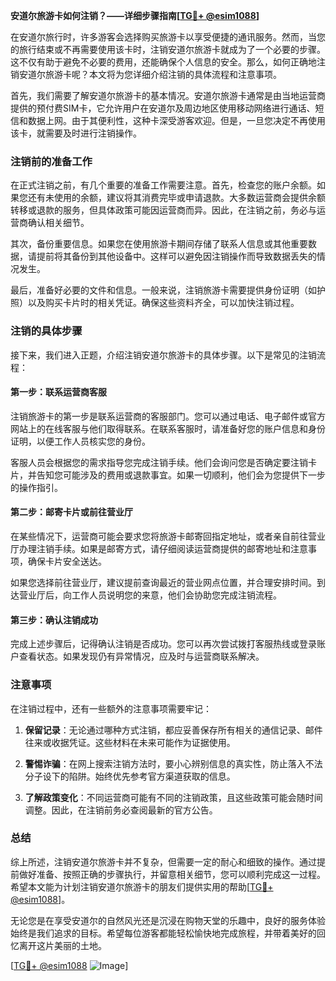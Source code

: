 **安道尔旅游卡如何注销？——详细步骤指南[[TG💪+ @esim1088](https://t.me/s/esim1088)]**

在安道尔旅行时，许多游客会选择购买旅游卡以享受便捷的通讯服务。然而，当您的旅行结束或不再需要使用该卡时，注销安道尔旅游卡就成为了一个必要的步骤。这不仅有助于避免不必要的费用，还能确保个人信息的安全。那么，如何正确地注销安道尔旅游卡呢？本文将为您详细介绍注销的具体流程和注意事项。

首先，我们需要了解安道尔旅游卡的基本情况。安道尔旅游卡通常是由当地运营商提供的预付费SIM卡，它允许用户在安道尔及周边地区使用移动网络进行通话、短信和数据上网。由于其便利性，这种卡深受游客欢迎。但是，一旦您决定不再使用该卡，就需要及时进行注销操作。

### 注销前的准备工作

在正式注销之前，有几个重要的准备工作需要注意。首先，检查您的账户余额。如果您还有未使用的余额，建议将其消费完毕或申请退款。大多数运营商会提供余额转移或退款的服务，但具体政策可能因运营商而异。因此，在注销之前，务必与运营商确认相关细节。

其次，备份重要信息。如果您在使用旅游卡期间存储了联系人信息或其他重要数据，请提前将其备份到其他设备中。这样可以避免因注销操作而导致数据丢失的情况发生。

最后，准备好必要的文件和信息。一般来说，注销旅游卡需要提供身份证明（如护照）以及购买卡片时的相关凭证。确保这些资料齐全，可以加快注销过程。

### 注销的具体步骤

接下来，我们进入正题，介绍注销安道尔旅游卡的具体步骤。以下是常见的注销流程：

#### 第一步：联系运营商客服

注销旅游卡的第一步是联系运营商的客服部门。您可以通过电话、电子邮件或官方网站上的在线客服与他们取得联系。在联系客服时，请准备好您的账户信息和身份证明，以便工作人员核实您的身份。

客服人员会根据您的需求指导您完成注销手续。他们会询问您是否确定要注销卡片，并告知您可能涉及的费用或退款事宜。如果一切顺利，他们会为您提供下一步的操作指引。

#### 第二步：邮寄卡片或前往营业厅

在某些情况下，运营商可能会要求您将旅游卡邮寄回指定地址，或者亲自前往营业厅办理注销手续。如果是邮寄方式，请仔细阅读运营商提供的邮寄地址和注意事项，确保卡片安全送达。

如果您选择前往营业厅，建议提前查询最近的营业网点位置，并合理安排时间。到达营业厅后，向工作人员说明您的来意，他们会协助您完成注销流程。

#### 第三步：确认注销成功

完成上述步骤后，记得确认注销是否成功。您可以再次尝试拨打客服热线或登录账户查看状态。如果发现仍有异常情况，应及时与运营商联系解决。

### 注意事项

在注销过程中，还有一些额外的注意事项需要牢记：

1. **保留记录**：无论通过哪种方式注销，都应妥善保存所有相关的通信记录、邮件往来或收据凭证。这些材料在未来可能作为证据使用。

2. **警惕诈骗**：在网上搜索注销方法时，要小心辨别信息的真实性，防止落入不法分子设下的陷阱。始终优先参考官方渠道获取的信息。

3. **了解政策变化**：不同运营商可能有不同的注销政策，且这些政策可能会随时间调整。因此，在注销前务必查阅最新的官方公告。

### 总结

综上所述，注销安道尔旅游卡并不复杂，但需要一定的耐心和细致的操作。通过提前做好准备、按照正确的步骤执行，并留意相关细节，您可以顺利完成这一过程。希望本文能为计划注销安道尔旅游卡的朋友们提供实用的帮助[[TG💪+ @esim1088](https://t.me/s/esim1088)]。

无论您是在享受安道尔的自然风光还是沉浸在购物天堂的乐趣中，良好的服务体验始终是我们追求的目标。希望每位游客都能轻松愉快地完成旅程，并带着美好的回忆离开这片美丽的土地。

[[TG💪+ @esim1088](https://t.me/s/esim1088) ![Image](https://i.postimg.cc/4NQfJmqS/Snipaste-2025-05-13-00-14-12.png)]